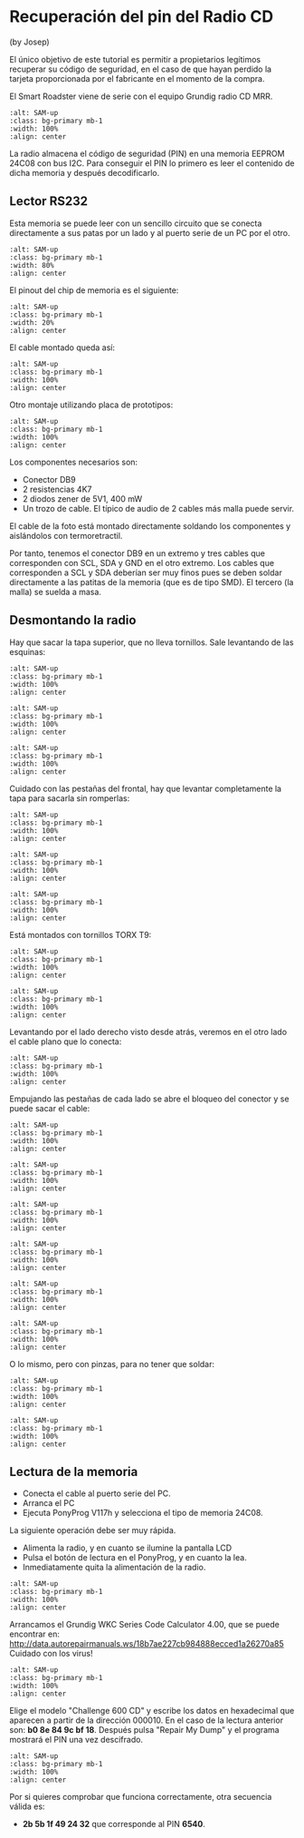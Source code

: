 # Recuperación del pin del Radio CD

(by Josep)

El único objetivo de este tutorial es permitir a propietarios legítimos recuperar su código de seguridad, en el caso de que hayan perdido la tarjeta proporcionada por el fabricante en el momento de la compra.

El Smart Roadster viene de serie con el equipo Grundig radio CD MRR.

```{image} ./images/radio-cd/radio-cd-2.png
:alt: SAM-up
:class: bg-primary mb-1
:width: 100%
:align: center
```

La radio almacena el código de seguridad (PIN) en una memoria EEPROM 24C08 con bus I2C. Para conseguir el PIN lo primero es leer el contenido de dicha memoria y después decodificarlo.

## Lector RS232

Esta memoria se puede leer con un sencillo circuito que se conecta directamente a sus patas por un lado y al puerto serie de un PC por el otro.

```{image} ./images/radio-cd/eeprom-programmer.png
:alt: SAM-up
:class: bg-primary mb-1
:width: 80%
:align: center
```

El pinout del chip de memoria es el siguiente:

```{image} ./images/radio-cd/pinout.png
:alt: SAM-up
:class: bg-primary mb-1
:width: 20%
:align: center
```

El cable montado queda así:

```{image} ./images/radio-cd/reader-1.png
:alt: SAM-up
:class: bg-primary mb-1
:width: 100%
:align: center
```

Otro montaje utilizando placa de prototipos:


```{image} ./images/radio-cd/reader-2.png
:alt: SAM-up
:class: bg-primary mb-1
:width: 100%
:align: center
```

Los componentes necesarios son:

- Conector DB9
- 2 resistencias 4K7
- 2 diodos zener de 5V1, 400 mW
- Un trozo de cable. El típico de audio de 2 cables más malla puede servir.

El cable de la foto está montado directamente soldando los componentes y aislándolos con termoretractil.

Por tanto, tenemos el conector DB9 en un extremo y tres cables que corresponden con SCL, SDA y GND en el otro extremo. Los cables que corresponden a SCL y SDA deberían ser muy finos pues se deben soldar directamente a las patitas de la memoria (que es de tipo SMD). El tercero (la malla) se suelda a masa.


##  Desmontando la radio

Hay que sacar la tapa superior, que no lleva tornillos. Sale levantando de las esquinas:

```{image} ./images/radio-cd/unmount-1.png
:alt: SAM-up
:class: bg-primary mb-1
:width: 100%
:align: center
```

```{image} ./images/radio-cd/unmount-2.png
:alt: SAM-up
:class: bg-primary mb-1
:width: 100%
:align: center
```

```{image} ./images/radio-cd/unmount-3.png
:alt: SAM-up
:class: bg-primary mb-1
:width: 100%
:align: center
```

Cuidado con las pestañas del frontal, hay que levantar completamente la tapa para sacarla sin romperlas:

```{image} ./images/radio-cd/unmount-4.png
:alt: SAM-up
:class: bg-primary mb-1
:width: 100%
:align: center
```

```{image} ./images/radio-cd/unmount-5.png
:alt: SAM-up
:class: bg-primary mb-1
:width: 100%
:align: center
```

```{image} ./images/radio-cd/unmount-6.png
:alt: SAM-up
:class: bg-primary mb-1
:width: 100%
:align: center
```

Está montados con tornillos TORX T9:

```{image} ./images/radio-cd/unmount-7.png
:alt: SAM-up
:class: bg-primary mb-1
:width: 100%
:align: center
```

```{image} ./images/radio-cd/unmount-8.png
:alt: SAM-up
:class: bg-primary mb-1
:width: 100%
:align: center
```

Levantando por el lado derecho visto desde atrás, veremos en el otro lado el cable plano que lo conecta:


```{image} ./images/radio-cd/unmount-9.png
:alt: SAM-up
:class: bg-primary mb-1
:width: 100%
:align: center
```

Empujando las pestañas de cada lado se abre el bloqueo del conector y se puede sacar el cable:


```{image} ./images/radio-cd/unmount-10.png
:alt: SAM-up
:class: bg-primary mb-1
:width: 100%
:align: center
```
```{image} ./images/radio-cd/unmount-11.png
:alt: SAM-up
:class: bg-primary mb-1
:width: 100%
:align: center
```
```{image} ./images/radio-cd/unmount-12.png
:alt: SAM-up
:class: bg-primary mb-1
:width: 100%
:align: center
```
```{image} ./images/radio-cd/unmount-13.png
:alt: SAM-up
:class: bg-primary mb-1
:width: 100%
:align: center
```
```{image} ./images/radio-cd/unmount-14.png
:alt: SAM-up
:class: bg-primary mb-1
:width: 100%
:align: center
```
```{image} ./images/radio-cd/unmount-15.png
:alt: SAM-up
:class: bg-primary mb-1
:width: 100%
:align: center
```

O lo mismo, pero con pinzas, para no tener que soldar:

```{image} ./images/radio-cd/unmount-16.png
:alt: SAM-up
:class: bg-primary mb-1
:width: 100%
:align: center
```

```{image} ./images/radio-cd/unmount-17.png
:alt: SAM-up
:class: bg-primary mb-1
:width: 100%
:align: center
```

## Lectura de la memoria

- Conecta el cable al puerto serie del PC.
- Arranca el PC
- Ejecuta PonyProg V117h y selecciona el tipo de memoria 24C08.

La siguiente operación debe ser muy rápida.

- Alimenta la radio, y en cuanto se ilumine la pantalla LCD
- Pulsa el botón de lectura en el PonyProg, y en cuanto la lea.
- Inmediatamente quita la alimentación de la radio.


```{image} ./images/radio-cd/reading.png
:alt: SAM-up
:class: bg-primary mb-1
:width: 100%
:align: center
```

Arrancamos el Grundig WKC Series Code Calculator 4.00, que se puede encontrar en:
http://data.autorepairmanuals.ws/18b7ae227cb984888ecced1a26270a85
Cuidado con los virus!


```{image} ./images/radio-cd/code-calculator-1.png
:alt: SAM-up
:class: bg-primary mb-1
:width: 100%
:align: center
```

Elige el modelo "Challenge 600 CD" y escribe los datos en hexadecimal que aparecen a partir de la dirección 000010. En el caso de la lectura anterior son: **b0 8e 84 9c bf 18**. Después pulsa "Repair My Dump" y el programa mostrará el PIN una vez descifrado.

```{image} ./images/radio-cd/code-calculator-2.png
:alt: SAM-up
:class: bg-primary mb-1
:width: 100%
:align: center
```

Por si quieres comprobar que funciona correctamente, otra secuencia válida es:

- **2b 5b 1f 49 24 32** que corresponde al PIN **6540**.
